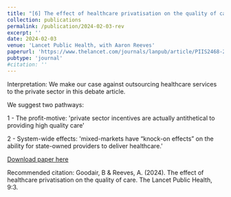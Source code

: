```yaml
---
title: "[6] The effect of healthcare privatisation on the quality of care"
collection: publications
permalink: /publication/2024-02-03-rev
excerpt: ''
date: 2024-02-03
venue: 'Lancet Public Health, with Aaron Reeves'
paperurl: 'https://www.thelancet.com/journals/lanpub/article/PIIS2468-2667(24)00003-3/fulltext'
pubtype: 'journal'
#citation: ''
---
```

Interpretation: We make our case against outsourcing healthcare services to the private sector in this debate article.

We suggest two pathways:

1 - The profit-motive: 'private sector incentives are actually antithetical to providing high quality care'

2 - System-wide effects: 'mixed-markets have “knock-on effects” on the ability for state-owned providers to deliver healthcare.'

[Download paper here](https://www.thelancet.com/journals/lanpub/article/PIIS2468-2667(24)00003-3/fulltext)

Recommended citation: Goodair, B & Reeves, A. (2024). The effect of healthcare privatisation on the quality of care. The Lancet Public Health, 9:3.
